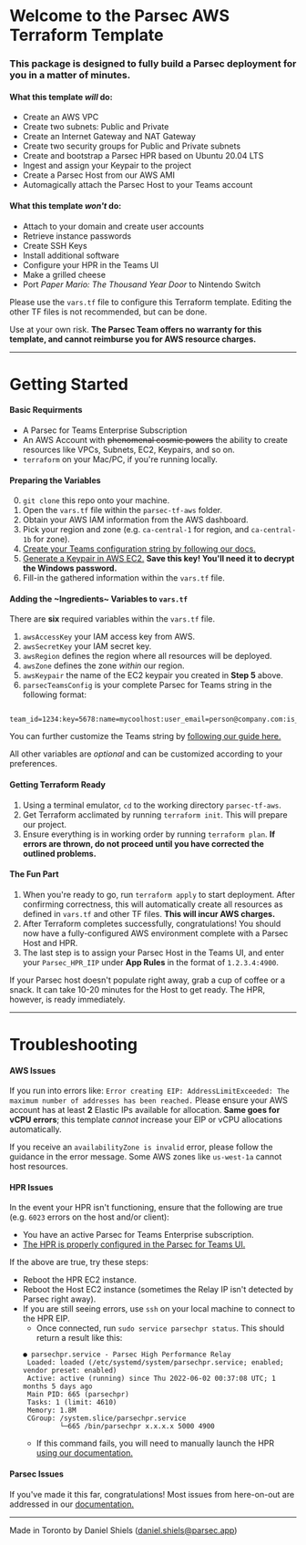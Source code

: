 # Welcome to the Parsec AWS Terraform Template

### This package is designed to fully build a Parsec deployment for you in a matter of minutes.

#### What this template *will* do:
 - Create an AWS VPC
 - Create two subnets: Public and Private
 - Create an Internet Gateway and NAT Gateway
 - Create two security groups for Public and Private subnets
 - Create and bootstrap a Parsec HPR based on Ubuntu 20.04 LTS
 - Ingest and assign your Keypair to the project
 - Create a Parsec Host from our AWS AMI
 - Automagically attach the Parsec Host to your Teams account

#### What this template *won't* do:
 - Attach to your domain and create user accounts
 - Retrieve instance passwords
 - Create SSH Keys
 - Install additional software
 - Configure your HPR in the Teams UI
 - Make a grilled cheese
 - Port *Paper Mario: The Thousand Year Door* to Nintendo Switch

Please use the `vars.tf` file to configure this Terraform template.
Editing the other TF files is not recommended, but can be done.

Use at your own risk. **The Parsec Team offers no warranty for this template,
and cannot reimburse you for AWS resource charges.**

---
# Getting Started
#### Basic Requirments
 - A Parsec for Teams Enterprise Subscription
 - An AWS Account with ~~phenomenal cosmic powers~~ the ability to create resources like VPCs, Subnets, EC2, Keypairs, and so on.
 - `terraform` on your Mac/PC, if you're running locally.

#### Preparing the Variables
0. `git clone` this repo onto your machine.
1. Open the `vars.tf` file within the `parsec-tf-aws` folder.
2. Obtain your AWS IAM information from the AWS dashboard.
3. Pick your region and zone (e.g. `ca-central-1` for region, and `ca-central-1b` for zone).
4. [Create your Teams configuration string by following our docs.](https://support.parsec.app/hc/en-us/articles/4408962860813-AWS-Marketplace-Listing-Usage-Instructions)
5. [Generate a Keypair in AWS EC2.](https://docs.aws.amazon.com/ground-station/latest/ug/create-ec2-ssh-key-pair.html) **Save this key! You'll need it to decrypt the Windows password.**
6. Fill-in the gathered information within the `vars.tf` file.

#### Adding the ~Ingredients~ Variables to `vars.tf`
There are **six** required variables within the `vars.tf` file.
1. `awsAccessKey` your IAM access key from AWS.
2. `awsSecretKey` your IAM secret key.
3. `awsRegion` defines the region where all resources will be deployed.
4. `awsZone` defines the zone *within* our region.
5. `awsKeypair` the name of the EC2 keypair you created in **Step 5** above.
6. `parsecTeamsConfig` is your complete Parsec for Teams string in the following format:
```
 team_id=1234:key=5678:name=mycoolhost:user_email=person@company.com:is_guest_access=true
```
You can further customize the Teams string by [following our guide here.](https://support.parsec.app/hc/en-us/articles/360054176332-Team-Computers)

All other variables are *optional* and can be customized according to your preferences.

#### Getting Terraform Ready
1. Using a terminal emulator, `cd` to the working directory `parsec-tf-aws`.
2. Get Terraform acclimated by running `terraform init`. This will prepare our project.
3. Ensure everything is in working order by running `terraform plan`. **If errors are thrown, do not proceed until you have corrected the outlined problems.**

#### The Fun Part
1. When you're ready to go, run `terraform apply` to start deployment. After confirming correctness, this will automatically create all resources as defined in `vars.tf` and other TF files. **This will incur AWS charges.**
2. After Terraform completes successfully, congratulations! You should now have a fully-configured AWS environment complete with a Parsec Host and HPR.
3. The last step is to assign your Parsec Host in the Teams UI, and enter your `Parsec_HPR_IIP` under **App Rules** in the format of `1.2.3.4:4900`.

If your Parsec host doesn't populate right away, grab a cup of coffee or a snack. It can take 10-20 minutes for the Host to get ready. The HPR, however, is ready immediately.

---
# Troubleshooting
#### AWS Issues
If you run into errors like: `Error creating EIP: AddressLimitExceeded: The maximum number of addresses has been reached.` Please ensure your AWS account has at least **2** Elastic IPs available for allocation. **Same goes for vCPU errors**; this template *cannot* increase your EIP or vCPU allocations automatically.

If you receive an `availabilityZone is invalid` error, please follow the guidance in the error message. Some AWS zones like `us-west-1a` cannot host resources.

#### HPR Issues
In the event your HPR isn't functioning, ensure that the following are true (e.g. `6023` errors on the host and/or client):
  - You have an active Parsec for Teams Enterprise subscription.
  - [The HPR is properly configured in the Parsec for Teams UI.](https://support.parsec.app/hc/en-us/articles/360054483251-The-Parsec-Relay-Server-An-On-Prem-High-Performance-Relay-Server)

If the above are true, try these steps:
  - Reboot the HPR EC2 instance.
  - Reboot the Host EC2 instance (sometimes the Relay IP isn't detected by Parsec right away).
  - If you are still seeing errors, use `ssh` on your local machine to connect to the HPR EIP.
    - Once connected, run `sudo service parsechpr status`. This should return a result like this:
    ```
    ● parsechpr.service - Parsec High Performance Relay
     Loaded: loaded (/etc/systemd/system/parsechpr.service; enabled; vendor preset: enabled)
     Active: active (running) since Thu 2022-06-02 00:37:08 UTC; 1 months 5 days ago
     Main PID: 665 (parsechpr)
     Tasks: 1 (limit: 4610)
     Memory: 1.8M
     CGroup: /system.slice/parsechpr.service
             └─665 /bin/parsechpr x.x.x.x 5000 4900
    ```
    - If this command fails, you will need to manually launch the HPR [using our documentation.](https://support.parsec.app/hc/en-us/articles/360054483251-The-Parsec-Relay-Server-An-On-Prem-High-Performance-Relay-Server)

#### Parsec Issues
If you've made it this far, congratulations! Most issues from here-on-out are addressed in our [documentation.](https://support.parsec.app/hc/en-us)

---
Made in Toronto by Daniel Shiels (daniel.shiels@parsec.app)
